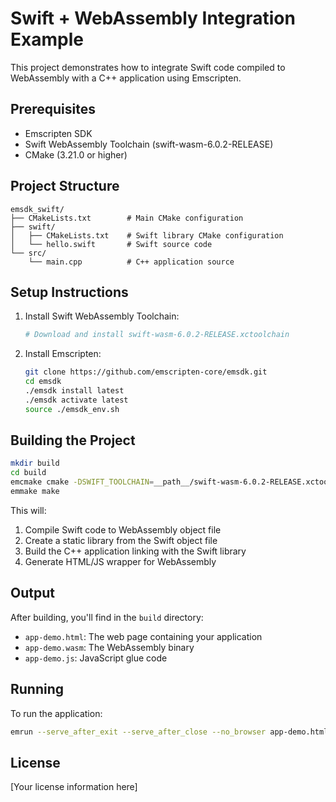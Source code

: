 # Swift + WebAssembly Integration Example

This project demonstrates how to integrate Swift code compiled to WebAssembly with a C++ application using Emscripten.

## Prerequisites

- Emscripten SDK
- Swift WebAssembly Toolchain (swift-wasm-6.0.2-RELEASE)
- CMake (3.21.0 or higher)

## Project Structure

```
emsdk_swift/
├── CMakeLists.txt        # Main CMake configuration
├── swift/               
│   ├── CMakeLists.txt    # Swift library CMake configuration
│   └── hello.swift       # Swift source code
└── src/
    └── main.cpp          # C++ application source
```

## Setup Instructions

1. Install Swift WebAssembly Toolchain:
   ```bash
   # Download and install swift-wasm-6.0.2-RELEASE.xctoolchain
   ```

2. Install Emscripten:
   ```bash
   git clone https://github.com/emscripten-core/emsdk.git
   cd emsdk
   ./emsdk install latest
   ./emsdk activate latest
   source ./emsdk_env.sh
   ```

## Building the Project

```bash
mkdir build
cd build
emcmake cmake -DSWIFT_TOOLCHAIN=__path__/swift-wasm-6.0.2-RELEASE.xctoolchain ..
emmake make
```

This will:
1. Compile Swift code to WebAssembly object file
2. Create a static library from the Swift object file
3. Build the C++ application linking with the Swift library
4. Generate HTML/JS wrapper for WebAssembly

## Output

After building, you'll find in the `build` directory:
- `app-demo.html`: The web page containing your application
- `app-demo.wasm`: The WebAssembly binary
- `app-demo.js`: JavaScript glue code

## Running

To run the application:
```bash
emrun --serve_after_exit --serve_after_close --no_browser app-demo.html
```

## License

[Your license information here]
